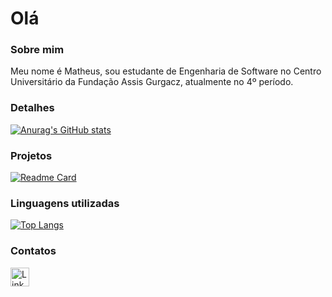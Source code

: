 # Olá

### Sobre mim 
Meu nome é Matheus, sou estudante de Engenharia de Software no Centro Universitário da Fundação Assis Gurgacz, atualmente no 4º período. 

### Detalhes

[![Anurag's GitHub stats](https://github-readme-stats.vercel.app/api?username=eimatheusinho&show_icons=true&theme=dark)](httpsgithub.com/anuraghazra/github-readme-stats)

### Projetos

[![Readme Card](https://github-readme-stats.vercel.app/api/pin/?username=eimatheusinho&repo=nlw-10-copa&theme=dark)](https://github.com/anuraghazra/github-readme-stats)

### Linguagens utilizadas

[![Top Langs](https://github-readme-stats.vercel.app/api/top-langs/?username=eimatheusinho&layout=compact)](httpsgithub.comanuraghazragithub-readme-stats)

### Contatos

[<img src='https://img.shields.io/badge/LinkedIn-0077B5style=for-the-badge&logo=linkedin&logoColor=white' alt='Linkedin' height='30'>](https://www.linkedin.com/in/matheus-eduardo-dos-santos-ti/)
